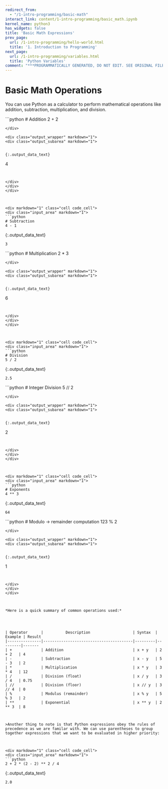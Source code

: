 ```yaml
---
redirect_from:
  - "/1-intro-programming/basic-math"
interact_link: content/1-intro-programming/basic_math.ipynb
kernel_name: python3
has_widgets: false
title: 'Basic Math Expressions'
prev_page:
  url: /1-intro-programming/hello-world.html
  title: '1. Introduction to Programming'
next_page:
  url: /1-intro-programming/variables.html
  title: 'Python Variables'
comment: "***PROGRAMMATICALLY GENERATED, DO NOT EDIT. SEE ORIGINAL FILES IN /content***"
---
```



# Basic Math Operations

You can use Python as a calculator to perform mathematical operations like addition, subtraction, multiplication, and division.




<div markdown="1" class="cell code_cell">
<div class="input_area" markdown="1">
```python
# Addition
2 + 2

```
</div>

<div class="output_wrapper" markdown="1">
<div class="output_subarea" markdown="1">


{:.output_data_text}
```
4
```


</div>
</div>
</div>



<div markdown="1" class="cell code_cell">
<div class="input_area" markdown="1">
```python
# Subtraction
4 - 1

```
</div>

<div class="output_wrapper" markdown="1">
<div class="output_subarea" markdown="1">


{:.output_data_text}
```
3
```


</div>
</div>
</div>



<div markdown="1" class="cell code_cell">
<div class="input_area" markdown="1">
```python
# Multiplication
2 * 3

```
</div>

<div class="output_wrapper" markdown="1">
<div class="output_subarea" markdown="1">


{:.output_data_text}
```
6
```


</div>
</div>
</div>



<div markdown="1" class="cell code_cell">
<div class="input_area" markdown="1">
```python
# Division
5 / 2

```
</div>

<div class="output_wrapper" markdown="1">
<div class="output_subarea" markdown="1">


{:.output_data_text}
```
2.5
```


</div>
</div>
</div>



<div markdown="1" class="cell code_cell">
<div class="input_area" markdown="1">
```python
# Integer Division
5 // 2

```
</div>

<div class="output_wrapper" markdown="1">
<div class="output_subarea" markdown="1">


{:.output_data_text}
```
2
```


</div>
</div>
</div>



<div markdown="1" class="cell code_cell">
<div class="input_area" markdown="1">
```python
# Exponents
4 ** 3

```
</div>

<div class="output_wrapper" markdown="1">
<div class="output_subarea" markdown="1">


{:.output_data_text}
```
64
```


</div>
</div>
</div>



<div markdown="1" class="cell code_cell">
<div class="input_area" markdown="1">
```python
# Modulo -> remainder computation
123 % 2

```
</div>

<div class="output_wrapper" markdown="1">
<div class="output_subarea" markdown="1">


{:.output_data_text}
```
1
```


</div>
</div>
</div>



*Here is a quick summary of common operations used:*




| Operator	    |          Description                   | Syntax  | Example | Result
|---------------|----------------------------------------|---------|---------|-------
| +             | Addition                               | x + y   | 2 + 2   | 4
| -             | Subtraction                            | x - y   | 5 - 3   | 2
| *             | Multiplication                         | x * y   | 3 * 4   | 12
| /             | Division (float)                       | x / y   | 3 / 4   | 0.75
| //            | Division (floor)                       | x // y  | 3 // 4  | 0
| %             | Modulus (remainder)                    | x % y   | 5 % 3   | 2
| **            | Exponential                            | x ** y  | 2 ** 3  | 8



>Another thing to note is that Python expressions obey the rules of precedence as we are familar with. We can use parentheses to group together expressions that we want to be evaluated in higher priority:



<div markdown="1" class="cell code_cell">
<div class="input_area" markdown="1">
```python
2 + 2 * (2 - 2) ** 2 / 4

```
</div>

<div class="output_wrapper" markdown="1">
<div class="output_subarea" markdown="1">


{:.output_data_text}
```
2.0
```


</div>
</div>
</div>

